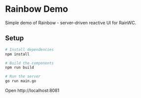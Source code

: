 # Rainbow Demo

Simple demo of Rainbow - server-driven reactive UI for RainWC.

## Setup

```bash
# Install dependencies
npm install

# Build the components
npm run build

# Run the server
go run main.go
```

Open http://localhost:8081
